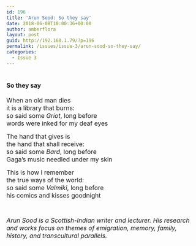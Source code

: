 ```yaml
---
id: 196
title: 'Arun Sood: So they say'
date: 2018-06-08T10:00:36+00:00
author: amberflora
layout: post
guid: http://192.168.1.79/?p=196
permalink: /issues/issue-3/arun-sood-so-they-say/
categories:
  - Issue 3
---
```

# <span style="font-size: 12pt;">So they say</span>

<span style="font-size: 12pt;">When an old man dies</span>  
 <span style="font-size: 12pt;">it is a library that burns:</span>  
 <span style="font-size: 12pt;">so said some<em> Griot</em>, long before</span>  
 <span style="font-size: 12pt;">words were inked for my deaf eyes</span>

<span style="font-size: 12pt;">The hand that gives is</span>  
 <span style="font-size: 12pt;">the hand that shall receive:</span>  
 <span style="font-size: 12pt;">so said some <em>Bard</em>, long before</span>  
 <span style="font-size: 12pt;">Gaga’s music needled under my skin</span>

<span style="font-size: 12pt;">This is how I remember</span>  
 <span style="font-size: 12pt;">the true ways of the world:</span>  
 <span style="font-size: 12pt;">so said some <em>Valmiki</em>, long before</span>  
 <span style="font-size: 12pt;">his comics and kisses goodnight</span>

&nbsp;

<span style="font-size: 12pt;"><em>Arun Sood is a Scottish-Indian writer and lecturer. His research and works focus on themes of emigration, memory, family, history, and transcultural parallels.</em></span>